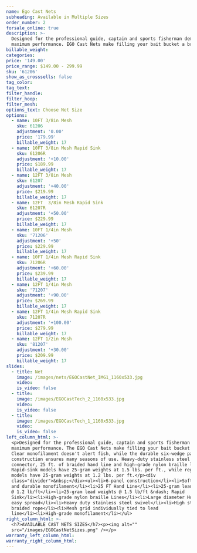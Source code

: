```yaml
---
name: Ego Cast Nets
subheading: Available in Multiple Sizes
order_number: 2
forsale_online: true
description: >-
  Designed for the professional guide, captain and sports fisherman demanding
  maximum performance. EGO Cast Nets make filling your bait bucket a breeze.
billable_weight:
categories:
price: '149.00'
price_range: $149.00 - 299.99
sku: '61206'
show_as_crosssells: false
tag_color:
tag_text:
filter_handle:
filter_hoop:
filter_mesh:
options_text: Choose Net Size
options:
  - name: 10FT 3/8in Mesh
    sku: 61206
    adjustment: '0.00'
    price: '179.99'
    billable_weight: 17
  - name: 10FT 3/8in Mesh Rapid Sink
    sku: 61206R
    adjustment: '+10.00'
    price: $189.99
    billable_weight: 17
  - name: 12FT 3/8in Mesh
    sku: 61207
    adjustment: '+40.00'
    price: $219.99
    billable_weight: 17
  - name: 12FT  3/8in Mesh Rapid Sink
    sku: 61207R
    adjustment: '+50.00'
    price: $229.99
    billable_weight: 17
  - name: 10FT 1/4in Mesh
    sku: '71206'
    adjustment: '+50'
    price: $229.99
    billable_weight: 17
  - name: 10FT 1/4in Mesh Rapid Sink
    sku: 71206R
    adjustment: '+60.00'
    price: $239.99
    billable_weight: 17
  - name: 12FT 1/4in Mesh
    sku: '71207'
    adjustment: '+90.00'
    price: $269.99
    billable_weight: 17
  - name: 12FT 1/4in Mesh Rapid Sink
    sku: 71207R
    adjustment: '+100.00'
    price: $279.99
    billable_weight: 17
  - name: 12FT 1/2in Mesh
    sku: '81207'
    adjustment: '+30.00'
    price: $209.99
    billable_weight: 17
slides:
  - title: Net
    image: /images/nets/EGOCastNet_IMG1_1160x533.jpg
    video:
    is_video: false
  - title:
    image: /images/EGOCastTech_2_1160x533.jpg
    video:
    is_video: false
  - title:
    image: /images/EGOCastTech_1_1160x533.jpg
    video:
    is_video: false
left_column_html: >-
  <p>Designed for the professional guide, captain and sports fisherman demanding
  maximum performance. The EGO Cast Nets make filling your bait bucket a breeze.
  Clear monofilament doesn't alert fish, while the durable six-wedge panel
  construction ensures many seasons of use. Heavy-duty stainless steel swivel
  connector, 25 ft. of braided hand line and high-grade nylon braille lines.
  Rapid-sink models have 25-gram weights at 1.5 lbs. per ft., while regular
  models have 25-gram weights at 1.2 lbs. per ft.</p><div
  class="divider">&nbsp;</div><ul><li>6-panel construction</li><li>Soft, clear
  and durable monofilament</li><li>25 FT Hand Line</li><li>25-gram lead weights
  @ 1.2 lb/ft</li><li>25-gram lead weights @ 1.5 lb/ft &ndash; Rapid
  Sink</li><li>High-grade nylon braille Lines</li><li>Large diameter Horn for
  easy spread</li><li>Heavy duty stainless steel swivel</li><li>High strength
  braided rope</li><li>Mesh grid individually tied to lead
  line</li><li>High-grade monofilament</li></ul>
right_column_html: >-
  <h7>AVAILABLE CAST NETS SIZES</h7><p><img alt=""
  src="/images/EGOCastNetSizes.png" /></p>
warranty_left_column_html:
warranty_right_column_html:
---
```


